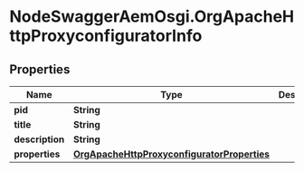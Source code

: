 # NodeSwaggerAemOsgi.OrgApacheHttpProxyconfiguratorInfo

## Properties

Name | Type | Description | Notes
------------ | ------------- | ------------- | -------------
**pid** | **String** |  | [optional] 
**title** | **String** |  | [optional] 
**description** | **String** |  | [optional] 
**properties** | [**OrgApacheHttpProxyconfiguratorProperties**](OrgApacheHttpProxyconfiguratorProperties.md) |  | [optional] 


